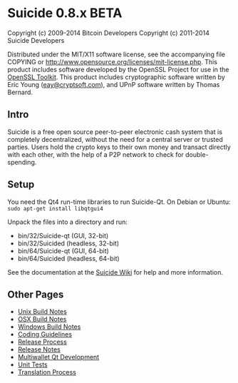 Suicide 0.8.x BETA
====================

Copyright (c) 2009-2014 Bitcoin Developers
Copyright (c) 2011-2014 Suicide Developers

Distributed under the MIT/X11 software license, see the accompanying
file COPYING or http://www.opensource.org/licenses/mit-license.php.
This product includes software developed by the OpenSSL Project for use in the [OpenSSL Toolkit](http://www.openssl.org/). This product includes
cryptographic software written by Eric Young ([eay@cryptsoft.com](mailto:eay@cryptsoft.com)), and UPnP software written by Thomas Bernard.


Intro
---------------------
Suicide is a free open source peer-to-peer electronic cash system that is
completely decentralized, without the need for a central server or trusted
parties.  Users hold the crypto keys to their own money and transact directly
with each other, with the help of a P2P network to check for double-spending.


Setup
---------------------
You need the Qt4 run-time libraries to run Suicide-Qt. On Debian or Ubuntu:
	`sudo apt-get install libqtgui4`

Unpack the files into a directory and run:

- bin/32/Suicide-qt (GUI, 32-bit)
- bin/32/Suicided (headless, 32-bit)
- bin/64/Suicide-qt (GUI, 64-bit)
- bin/64/Suicided (headless, 64-bit)

See the documentation at the [Suicide Wiki](http://Suicide.info)
for help and more information.


Other Pages
---------------------
- [Unix Build Notes](build-unix.md)
- [OSX Build Notes](build-osx.md)
- [Windows Build Notes](build-msw.md)
- [Coding Guidelines](coding.md)
- [Release Process](release-process.md)
- [Release Notes](release-notes.md)
- [Multiwallet Qt Development](multiwallet-qt.md)
- [Unit Tests](unit-tests.md)
- [Translation Process](translation_process.md)
